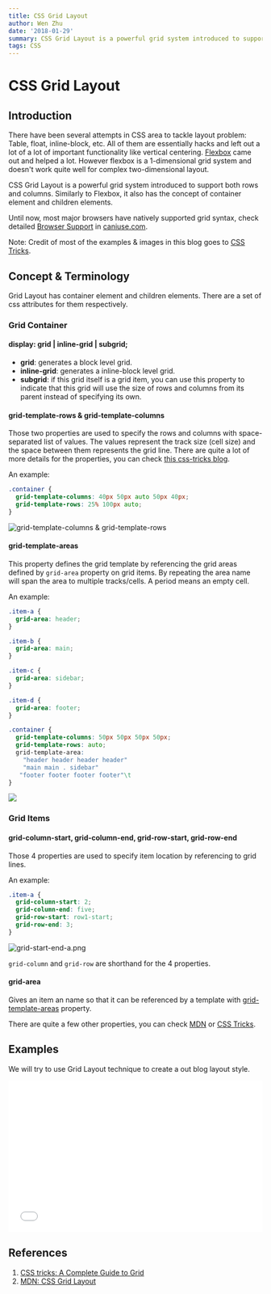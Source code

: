 ```yaml
---
title: CSS Grid Layout
author: Wen Zhu
date: '2018-01-29'
summary: CSS Grid Layout is a powerful grid system introduced to support both rows and columns. Similarly to Flexbox, it also has the concept of container element and children elements.
tags: CSS
---
```


# CSS Grid Layout

## Introduction

There have been several attempts in CSS area to tackle layout problem: Table, float, inline-block, etc. All of them are essentially hacks and left out a lot of a lot of important functionality like vertical centering. [Flexbox](http://zhuwen.me/blog/2017/8/flexbox) came out and helped a lot. However flexbox is a 1-dimensional grid system and doesn't work quite well for complex two-dimensional layout. 

CSS Grid Layout is a powerful grid system introduced to support both rows and columns. Similarly to Flexbox, it also has the concept of container element and children elements.

Until now, most major browsers have natively supported grid syntax, check detailed [Browser Support](https://caniuse.com/#search=grid) in [caniuse.com](https://caniuse.com).

Note:
Credit of most of the examples & images in this blog goes to [CSS Tricks](https://css-tricks.com/snippets/css/complete-guide-grid).

## Concept & Terminology

Grid Layout has container element and children elements. There are a set of css attributes for them respectively.

### Grid Container

#### display: grid | inline-grid | subgrid;
- **grid**: generates a block level grid.
- **inline-grid**: generates a inline-block level grid.
- **subgrid**:  if this grid itself is a grid item, you can use this property to indicate that this grid will use the size of rows and columns from its parent instead of specifying its own.

#### grid-template-rows & grid-template-columns
Those two properties are used to specify the rows and columns with space-separated list of values. The values represent the track size (cell size) and the space between them represents the grid line. There are quite a lot of more details for the properties, you can check [this css-tricks blog](https://css-tricks.com/snippets/css/complete-guide-grid/#article-header-id-13).

An example:
```css
.container {
  grid-template-columns: 40px 50px auto 50px 40px;
  grid-template-rows: 25% 100px auto;
}
```
![grid-template-columns & grid-template-rows](https://cdn.css-tricks.com/wp-content/uploads/2016/03/grid-numbers.png)

#### grid-template-areas
This property defines the grid template by referencing the grid areas defined by `grid-area` property on grid items. By repeating the area name will span the area to multiple tracks/cells. A period means an empty cell.

An example:
```css
.item-a {
  grid-area: header;
}

.item-b {
  grid-area: main;
}

.item-c {
  grid-area: sidebar;
}

.item-d {
  grid-area: footer;
}

.container {
  grid-template-columns: 50px 50px 50px 50px;
  grid-template-rows: auto;
  grid-template-area:
    "header header header header"
    "main main . sidebar"
   "footer footer footer footer"\t
}
```
![](https://cdn.css-tricks.com/wp-content/uploads/2016/03/grid-template-areas.png)

### Grid Items

#### grid-column-start, grid-column-end, grid-row-start, grid-row-end
Those 4 properties are used to specify item location by referencing to grid lines.

An example:
```css
.item-a {
  grid-column-start: 2;
  grid-column-end: five;
  grid-row-start: row1-start;
  grid-row-end: 3;
}
```

![grid-start-end-a.png](https://cdn.css-tricks.com/wp-content/uploads/2016/03/grid-start-end-a.png)

`grid-column` and `grid-row` are shorthand for the 4 properties.

#### grid-area
Gives an item an name so that it can be referenced by a template with [grid-template-areas](#grid-template-areas) property.

There are quite a few other properties, you can check [MDN](https://developer.mozilla.org/en-US/docs/Web/CSS/CSS_Grid_Layout) or [CSS Tricks](https://css-tricks.com/snippets/css/complete-guide-grid/).

## Examples

We will try to use Grid Layout technique to create a out blog layout style.

<iframe width="100%" height="300" src="//jsfiddle.net/coderwz/o7440kwx/embedded/html,css,result/" allowpaymentrequest allowfullscreen="allowfullscreen" frameborder="0"></iframe>

## References
1. [CSS tricks: A Complete Guide to Grid](https://css-tricks.com/snippets/css/complete-guide-grid/)
1. [MDN: CSS Grid Layout](https://developer.mozilla.org/en-US/docs/Web/CSS/CSS_Grid_Layout)